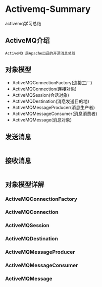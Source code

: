 # Activemq-Summary
activemq学习总结
## ActiveMQ介绍
    ActiveMQ 是Apache出品的开源消息总线
## 对象模型
* ActiveMQConnectionFactory(连接工厂)
* ActiveMQConnection(连接对象)
* ActiveMQSession(会话对象)
* ActiveMQDestination(消息发送目的地)
* ActiveMQMessageProducer(消息生产者)
* ActiveMQMessageConsumer(消息消费者)
* ActiveMQMessage(消息对象)
## 发送消息
```

```
## 接收消息
```

```
## 对象模型详解
### ActiveMQConnectionFactory

### ActiveMQConnection

### ActiveMQSession

### ActiveMQDestination

### ActiveMQMessageProducer

### ActiveMQMessageConsumer

### ActiveMQMessage
